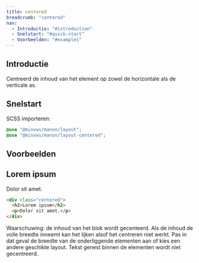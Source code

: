 ```yaml
---
title: centered
breadcrumb: "centered"
nav:
  - Introductie: "#introduction"
  - Snelstart: "#quick-start"
  - Voorbeelden: "#examples"
---
```


<h2 id="introduction">Introductie</h2>

Centreerd de inhoud van het element op zowel de horizontale als de verticale as.

<h2 id="quick-start">Snelstart</h2>

SCSS importeren:

```scss
@use "@minvws/manon/layout";
@use "@minvws/manon/layout-centered";
```

<h2 id="examples">Voorbeelden</h2>

<div class="centered">
  <h2>Lorem ipsum</h2>
  <p>Dolor sit amet.</p>
</div>

```html
<div class="centered">
  <h2>Lorem ipsum</h2>
  <p>Dolor sit amet.</p>
</div>
```

<p class="warning">
  <span>Waarschuwing:</span> de inhoud van het blok wordt
  gecenteerd. Als de inhoud de volle breedte inneemt kan het lijken alsof het centreren niet
  werkt. Pas in dat geval de breedte van de onderliggende elementen aan of kies
  een andere geschikte layout. Tekst genest binnen de elementen wordt niet gecentreerd.
</p>
